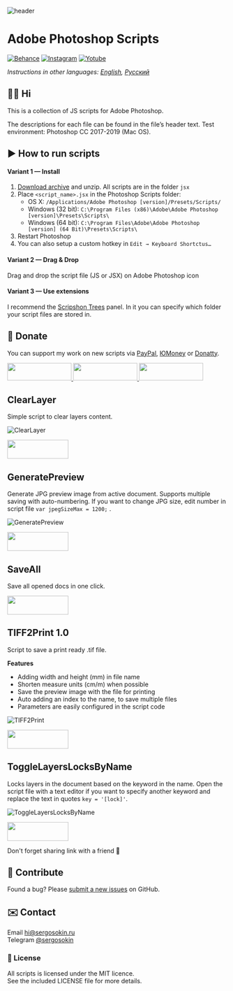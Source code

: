![header](https://i.ibb.co/Ycswctn/emblem-ps.png)

# Adobe Photoshop Scripts

[![Behance](https://img.shields.io/badge/Behance-%40creold-0055FF.svg)](https://behance.net/creold) [![Instagram](https://img.shields.io/badge/Instagram-%40serg_osokin-8034B2.svg)](https://www.instagram.com/serg_osokin/) [![Yotube](https://img.shields.io/badge/-YouTube%20Channel-FF0000.svg)](https://www.youtube.com/c/SergOsokinArt/videos)

*Instructions in other languages: [English](README.md), [Русский](README.ru.md)*

## 👨‍💻 Hi
This is a collection of JS scripts for Adobe Photoshop.

The descriptions for each file can be found in the file’s header text. Test environment: Photoshop CC 2017-2019 (Mac OS).   

## ▶️ How to run scripts

#### Variant 1 — Install 

1. [Download archive](http://bit.ly/2wLaIkq) and unzip. All scripts are in the folder `jsx`
2. Place `<script_name>.jsx` in the Photoshop Scripts folder:
	- OS X: `/Applications/Adobe Photoshop [version]/Presets/Scripts/`
	- Windows (32 bit): `C:\Program Files (x86)\Adobe\Adobe Photoshop [version]\Presets\Scripts\`
	- Windows (64 bit): `C:\Program Files\Adobe\Adobe Photoshop [version] (64 Bit)\Presets\Scripts\`
3. Restart Photoshop
4. You can also setup a custom hotkey in `Edit → Keyboard Shortctus…`

#### Variant 2 — Drag & Drop
Drag and drop the script file (JS or JSX) on Adobe Photoshop icon

#### Variant 3 — Use extensions
I recommend the [Scripshon Trees](https://exchange.adobe.com/creativecloud.details.15873.scripshon-trees.html) panel. In it you can specify which folder your script files are stored in.

## 💸 Donate
You can support my work on new scripts via [PayPal], [ЮMoney] or [Donatty].  

[PayPal]: https://paypal.me/osokin/3usd
[ЮMoney]: https://yoomoney.ru/to/410011149615582
[Donatty]: https://donatty.com/sergosokin

<a href="https://paypal.me/osokin/3usd">
  <img width="147" height="40" src="https://i.ibb.co/Z8Wd8Sn/paypal-badge.png" >
</a>

<a href="https://yoomoney.ru/to/410011149615582">
  <img width="147" height="40" src="https://i.ibb.co/448NHjM/yoomoney-badge.png" >
</a>

<a href="https://donatty.com/sergosokin">
  <img width="147" height="40" src="https://i.ibb.co/p2Qj9Fr/donatty-badge.png" >
</a>

## ClearLayer
Simple script to clear layers content.

![ClearLayer](https://i.ibb.co/hV7NFxB/Clear-Layer.gif) 

<a href="http://bit.ly/2wLaIkq">
  <img width="140" height="43" src="https://i.ibb.co/mhhSkcW/download-en-ps.png">
</a>

## GeneratePreview
Generate JPG preview image from active document. Supports multiple saving with auto-numbering. If you want to change JPG size, edit number in script file `var jpegSizeMax = 1200;` .

![GeneratePreview](https://i.ibb.co/HrcPNvs/Generate-Preview.gif) 

<a href="http://bit.ly/2wLaIkq">
  <img width="140" height="43" src="https://i.ibb.co/mhhSkcW/download-en-ps.png">
</a> 

## SaveAll
Save all opened docs in one click.

<a href="http://bit.ly/2wLaIkq">
  <img width="140" height="43" src="https://i.ibb.co/mhhSkcW/download-en-ps.png">
</a> 

## TIFF2Print 1.0

Script to save a print ready .tif file.   

**Features**

* Adding width and height (mm) in file name   
* Shorten measure units (cm/m) when possible   
* Save the preview image with the file for printing   
* Auto adding an index to the name, to save multiple files   
* Parameters are easily configured in the script code   

![TIFF2Print](https://i.ibb.co/ypbCFtX/tiff2print.gif) 

<a href="http://bit.ly/2wLaIkq">
  <img width="140" height="43" src="https://i.ibb.co/mhhSkcW/download-en-ps.png">
</a>

## ToggleLayersLocksByName
Locks layers in the document based on the keyword in the name. Open the script file with a text editor if you want to specify another keyword and replace the text in quotes `key = '[lock]'`.

![ToggleLayersLocksByName](https://i.ibb.co/48zYWg4/Toggle-Layers-Locks-By-Name.gif) 

<a href="http://bit.ly/2wLaIkq">
  <img width="140" height="43" src="https://i.ibb.co/mhhSkcW/download-en-ps.png">
</a>

Don't forget sharing link with a friend 🙂 

## 🤝 Contribute

Found a bug? Please [submit a new issues](https://github.com/creold/photoshop-scripts/issues) on GitHub.

## ✉️ Contact
Email <hi@sergosokin.ru>  
Telegram [@sergosokin](https://t.me/sergosokin)

### 📝 License

All scripts is licensed under the MIT licence.  
See the included LICENSE file for more details.